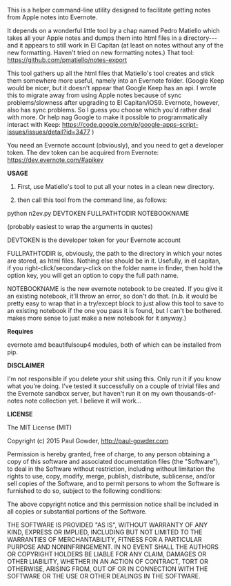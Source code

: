 This is a helper command-line utility designed to facilitate getting notes from Apple notes into Evernote.

It depends on a wonderful little tool by a chap named Pedro Matiello which takes all your Apple notes and dumps them into html files in a directory--- and it appears to still work in El Capitan (at least on notes without any of the new formatting.  Haven't tried on new formatting notes.)  That tool: https://github.com/pmatiello/notes-export

This tool gathers up all the html files that Matiello's tool creates and stick them somewhere more useful, namely into an Evernote folder.  (Google Keep would be nicer, but it doesn't appear that Google Keep has an api.  I wrote this to migrate away from using Apple notes because of sync problems/slowness after upgrading to El Capitan/iOS9.  Evernote, however, also has sync problems.  So I guess you choose which you'd rather deal with more.  Or help nag Google to make it possible to programmatically interact with Keep: https://code.google.com/p/google-apps-script-issues/issues/detail?id=3477 )

You need an Evernote account (obviously), and you need to get a developer token.  The dev token can be acquired from Evernote: https://dev.evernote.com/#apikey

**USAGE**

1. First, use Matiello's tool to put all your notes in a clean new directory.

2. then call this tool from the command line, as follows:

python n2ev.py DEVTOKEN FULLPATHTODIR NOTEBOOKNAME

(probably easiest to wrap the arguments in quotes)

DEVTOKEN is the developer token for your Evernote account

FULLPATHTODIR is, obviously, the path to the directory in which your notes are stored, as html files.  Nothing else should be in it.  Usefully, in el capitan, if you right-click/secondary-click on the folder name in finder, then hold the option key, you will get an option to copy the full path name.  

NOTEBOOKNAME is the new evernote notebook to be created.  If you give it an existing notebook, it'll throw an error, so don't do that.  (n.b. it would be pretty easy to wrap that in a try/except block to just allow this tool to save to an existing notebook if the one you pass it is found, but I can't be bothered.  makes more sense to just make a new notebook for it anyway.)

**Requires**

evernote amd beautifulsoup4 modules, both of which can be installed from pip.

**DISCLAIMER**

I'm not responsible if you delete your shit using this.  Only run it if you know what you're doing.  I've tested it successfully on a couple of trivial files and the Evernote sandbox server, but haven't run it on my own thousands-of-notes note collection yet.  I believe it will work...

**LICENSE**

The MIT License (MIT)

Copyright (c) 2015 Paul Gowder, http://paul-gowder.com

Permission is hereby granted, free of charge, to any person obtaining a copy
of this software and associated documentation files (the "Software"), to deal
in the Software without restriction, including without limitation the rights
to use, copy, modify, merge, publish, distribute, sublicense, and/or sell
copies of the Software, and to permit persons to whom the Software is
furnished to do so, subject to the following conditions:

The above copyright notice and this permission notice shall be included in
all copies or substantial portions of the Software.

THE SOFTWARE IS PROVIDED "AS IS", WITHOUT WARRANTY OF ANY KIND, EXPRESS OR
IMPLIED, INCLUDING BUT NOT LIMITED TO THE WARRANTIES OF MERCHANTABILITY,
FITNESS FOR A PARTICULAR PURPOSE AND NONINFRINGEMENT. IN NO EVENT SHALL THE
AUTHORS OR COPYRIGHT HOLDERS BE LIABLE FOR ANY CLAIM, DAMAGES OR OTHER
LIABILITY, WHETHER IN AN ACTION OF CONTRACT, TORT OR OTHERWISE, ARISING FROM,
OUT OF OR IN CONNECTION WITH THE SOFTWARE OR THE USE OR OTHER DEALINGS IN
THE SOFTWARE.

